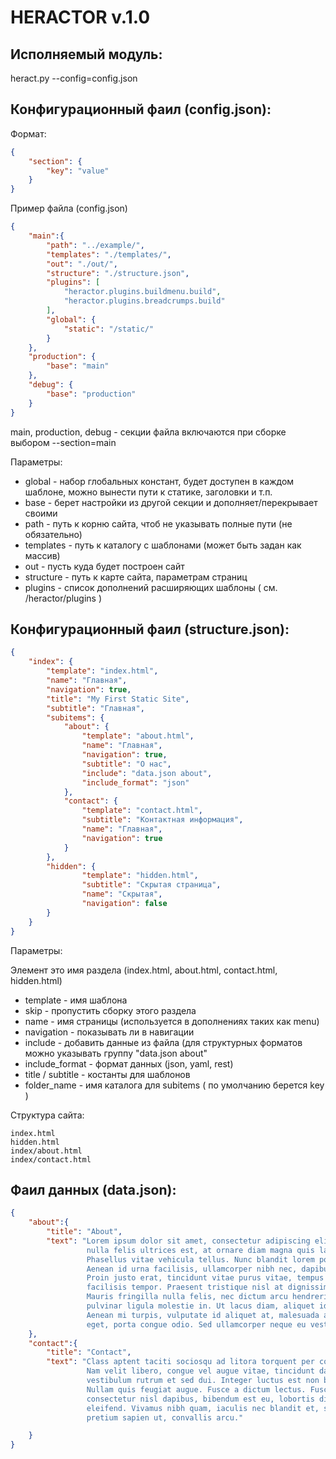
HERACTOR v.1.0
==============

Исполняемый модуль:
-------------------

 heract.py --config=config.json


Конфигурационный фаил (config.json):
------------------------------------

Формат:

```json
{
    "section": {
        "key": "value"
    }
}
```

Пример файла (config.json)

```json
{
    "main":{
        "path": "../example/",
        "templates": "./templates/",
        "out": "./out/",
        "structure": "./structure.json",
        "plugins": [
            "heractor.plugins.buildmenu.build",
            "heractor.plugins.breadcrumps.build"
        ],
        "global": {
            "static": "/static/"
        }
    },
    "production": {
        "base": "main"
    },
    "debug": {
        "base": "production"
    }
}
```

main, production, debug - секции файла включаются при сборке выбором --section=main

Параметры:

* global - набор глобальных констант, будет доступен в каждом шаблоне, можно вынести пути к статике, заголовки и т.п.
* base - берет настройки из другой секции и дополняет/перекрывает своими
* path - путь к корню сайта, чтоб не указывать полные пути (не обязательно)
* templates - путь к каталогу с шаблонами (может быть задан как массив)
* out - пусть куда будет построен сайт
* structure - путь к карте сайта, параметрам страниц
* plugins - список дополнений расширяющих шаблоны ( см. /heractor/plugins )


Конфигурационный фаил (structure.json):
---------------------------------------

```json
{
    "index": {
        "template": "index.html",
        "name": "Главная",
        "navigation": true,
        "title": "My First Static Site",
        "subtitle": "Главная",
        "subitems": {
            "about": {
                "template": "about.html",
                "name": "Главная",
                "navigation": true,
                "subtitle": "О нас",
                "include": "data.json about",
                "include_format": "json"
            },
            "contact": {
                "template": "contact.html",
                "subtitle": "Контактная информация",
                "name": "Главная",
                "navigation": true
            }
        },
        "hidden": {
                "template": "hidden.html",
                "subtitle": "Скрытая страница",
                "name": "Скрытая",
                "navigation": false
        }
    }
}
```

Параметры:

Элемент это имя раздела (index.html, about.html, contact.html, hidden.html)

* template - имя шаблона
* skip - пропустить сборку этого раздела
* name - имя страницы (используется в дополнениях таких как menu)
* navigation - показывать ли в навигации
* include - добавить данные из файла (для структурных форматов можно указывать группу "data.json about"
* include_format - формат данных (json, yaml, rest)
* title / subtitle - костанты для шаблонов
* folder_name - имя каталога для subitems ( по умолчанию берется key )

Структура сайта:

```
index.html
hidden.html
index/about.html
index/contact.html
```


Фаил данных (data.json):
---------------------------------------

```json
{
    "about":{
        "title": "About",
        "text": "Lorem ipsum dolor sit amet, consectetur adipiscing elit. Fusce pretium, purus sed faucibus porttitor,
                 nulla felis ultrices est, at ornare diam magna quis lacus.
                 Phasellus vitae vehicula tellus. Nunc blandit lorem porttitor, consectetur odio in, suscipit elit.
                 Aenean id urna facilisis, ullamcorper nibh nec, dapibus lacus. Sed ut lacus in sem gravida laoreet.
                 Proin justo erat, tincidunt vitae purus vitae, tempus adipiscing ipsum. Etiam mattis urna eu est
                 facilisis tempor. Praesent tristique nisl at dignissim condimentum. Praesent dictum suscipit dignissim.
                 Mauris fringilla nulla felis, nec dictum arcu hendrerit in. Integer malesuada placerat ante, et
                 pulvinar ligula molestie in. Ut lacus diam, aliquet id ante vel, sollicitudin scelerisque tortor.
                 Aenean mi turpis, vulputate id aliquet at, malesuada a justo. Aenean sem lacus, vulputate non enim
                 eget, porta congue odio. Sed ullamcorper neque eu vestibulum volutpat."
    },
    "contact":{
        "title": "Contact",
        "text": "Class aptent taciti sociosqu ad litora torquent per conubia nostra, per inceptos himenaeos.
                 Nam velit libero, congue vel augue vitae, tincidunt dapibus nunc. Ut molestie neque at nisl
                 vestibulum rutrum et sed dui. Integer luctus est non blandit volutpat. Nam eu blandit sem.
                 Nullam quis feugiat augue. Fusce a dictum lectus. Fusce iaculis a ipsum eget vulputate. Sed
                 consectetur nisl dapibus, bibendum est eu, lobortis diam. Etiam viverra sem nec lacus molestie
                 eleifend. Vivamus nibh quam, iaculis nec blandit et, sollicitudin sed felis. In eu felis vestibulum,
                 pretium sapien ut, convallis arcu."

    }
}
```